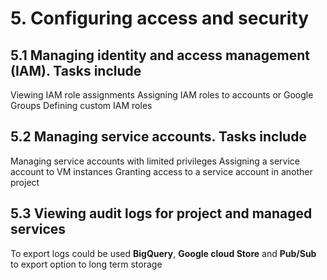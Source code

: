 # 5. Configuring access and security

## 5.1 Managing identity and access management (IAM). Tasks include

Viewing IAM role assignments
Assigning IAM roles to accounts or Google Groups
Defining custom IAM roles

## 5.2 Managing service accounts. Tasks include

Managing service accounts with limited privileges
Assigning a service account to VM instances
Granting access to a service account in another project

## 5.3 Viewing audit logs for project and managed services

To export logs could be used **BigQuery**, **Google cloud Store** and **Pub/Sub** to export option to long term storage
